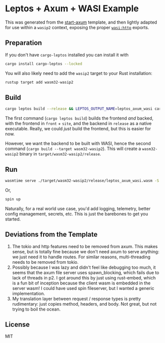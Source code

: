 # Leptos + Axum + WASI Example

This was generated from the [start-axum](https://github.com/leptos-rs/start-axum) template, and then lightly adapted for use within a `wasip2` context, exposing the proper [`wasi:http`](https://github.com/WebAssembly/wasi-http) exports.

## Preparation

If you don't have `cargo-leptos` installed you can install it with

```bash
cargo install cargo-leptos --locked
```

You will also likely need to add the `wasip2` target to your Rust installation:

```bash
rustup target add wasm32-wasip2
```

## Build

```bash
cargo leptos build --release && LEPTOS_OUTPUT_NAME=leptos_axum_wasi cargo build --lib --release --target wasm32-wasip2 --no-default-features --features ssr
```

The first command (`cargo leptos build`) builds the frontend _and_ backed, with the frontend in `front` + `site`, and the backend in `release` as a native executable.  Really, we could _just_ build the frontend, but this is easier for now.

However, we want the backend to be built with WASI, hence the second command (`cargo build --target wasm32-wasip2`).  This will create a `wasm32-wasip2` binary in `target/wasm32-wasip2/release`.

## Run

```bash
wasmtime serve ./target/wasm32-wasip2/release/leptos_axum_wasi.wasm -S cli
```

Or,

```bash
spin up
```

Naturally, for a real world use case, you'd add logging, telemetry, better config management, secrets, etc.  This is just the barebones to get you started.

## Deviations from the Template

1. The tokio and http features need to be removed from axum. This makes sense, but is totally fine because we don't need axum to serve anything: we just need it to handle routes. For similar reasons, multi-threading needs to be removed from tokio.
2. Possibly because I was lazy and didn't feel like debugging too much, it seems that the axum file server uses spawn_blocking, which fails due to lack of threads in p2. I got around this by just using rust-embed, which is a fun bit of inception because the client wasm is embedded in the server wasm! I could have used spin fileserver, but I wanted a generic implementation.
3. My translation layer between request / response types is pretty rudimentary: just copies method, headers, and body. Not great, but not trying to boil the ocean.

## License

MIT